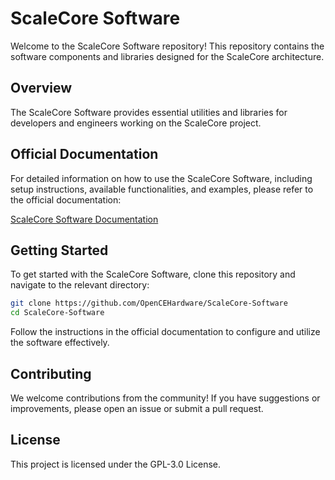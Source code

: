 # ScaleCore Software

Welcome to the ScaleCore Software repository! This repository contains the software components and libraries designed for the ScaleCore architecture.

## Overview

The ScaleCore Software provides essential utilities and libraries for developers and engineers working on the ScaleCore project.

## Official Documentation

For detailed information on how to use the ScaleCore Software, including setup instructions, available functionalities, and examples, please refer to the official documentation:

[ScaleCore Software Documentation](https://opencehardware.github.io/ScaleCore-Software/)

## Getting Started

To get started with the ScaleCore Software, clone this repository and navigate to the relevant directory:

```bash
git clone https://github.com/OpenCEHardware/ScaleCore-Software
cd ScaleCore-Software
```

Follow the instructions in the official documentation to configure and utilize the software effectively.

## Contributing

We welcome contributions from the community! If you have suggestions or improvements, please open an issue or submit a pull request.

## License

This project is licensed under the GPL-3.0 License.
